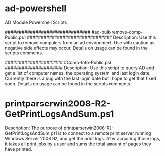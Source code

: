 ad-powershell
=============

AD Module Powershell Scripts

###############################
#ad-bulk-remove-comp-Public.ps1
###############################
Description:
Use this script to remove computers from an ad environment. Use with caution as negative side effects may occur.
Details on usage can be found in the scripts comments.

#####################
#Comp-Info-Public.ps1
#####################
Description:
Use this script to query AD and get a list of computer names, the operating system, and last login date. 
Currently there is a bug with the last login date but I hope to get that fixed soon.
Details on usage can be found in the scripts comments.

printparserwin2008-R2-GetPrintLogsAndSum.ps1
============================================
Description:
The purpose of printparserwin2008-R2-GetPrintLogsAndSum.ps1 is to connect to a
remote print server running Windows Server 2008 R2, and get the print logs.
After acquiring those logs, it takes all print jobs by a user and sums the total
amount of pages they have printed.
